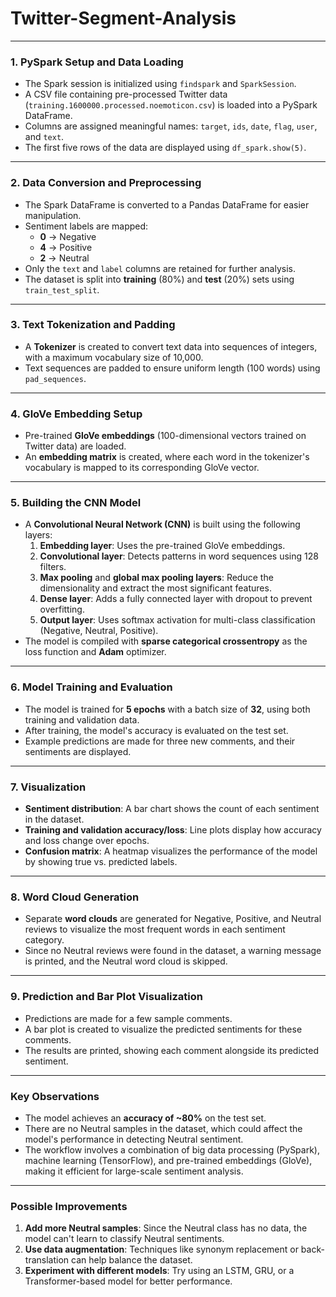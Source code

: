 # Twitter-Segment-Analysis

---

### 1. **PySpark Setup and Data Loading**
   - The Spark session is initialized using `findspark` and `SparkSession`.
   - A CSV file containing pre-processed Twitter data (`training.1600000.processed.noemoticon.csv`) is loaded into a PySpark DataFrame.  
   - Columns are assigned meaningful names: `target`, `ids`, `date`, `flag`, `user`, and `text`.
   - The first five rows of the data are displayed using `df_spark.show(5)`.

---

### 2. **Data Conversion and Preprocessing**
   - The Spark DataFrame is converted to a Pandas DataFrame for easier manipulation.
   - Sentiment labels are mapped:
     - **0** → Negative  
     - **4** → Positive  
     - **2** → Neutral  
   - Only the `text` and `label` columns are retained for further analysis.
   - The dataset is split into **training** (80%) and **test** (20%) sets using `train_test_split`.

---

### 3. **Text Tokenization and Padding**
   - A **Tokenizer** is created to convert text data into sequences of integers, with a maximum vocabulary size of 10,000.
   - Text sequences are padded to ensure uniform length (100 words) using `pad_sequences`.

---

### 4. **GloVe Embedding Setup**
   - Pre-trained **GloVe embeddings** (100-dimensional vectors trained on Twitter data) are loaded.
   - An **embedding matrix** is created, where each word in the tokenizer's vocabulary is mapped to its corresponding GloVe vector.

---

### 5. **Building the CNN Model**
   - A **Convolutional Neural Network (CNN)** is built using the following layers:
     1. **Embedding layer**: Uses the pre-trained GloVe embeddings.
     2. **Convolutional layer**: Detects patterns in word sequences using 128 filters.
     3. **Max pooling** and **global max pooling layers**: Reduce the dimensionality and extract the most significant features.
     4. **Dense layer**: Adds a fully connected layer with dropout to prevent overfitting.
     5. **Output layer**: Uses softmax activation for multi-class classification (Negative, Neutral, Positive).
   - The model is compiled with **sparse categorical crossentropy** as the loss function and **Adam** optimizer.

---

### 6. **Model Training and Evaluation**
   - The model is trained for **5 epochs** with a batch size of **32**, using both training and validation data.
   - After training, the model's accuracy is evaluated on the test set.
   - Example predictions are made for three new comments, and their sentiments are displayed.

---

### 7. **Visualization**
   - **Sentiment distribution**: A bar chart shows the count of each sentiment in the dataset.
   - **Training and validation accuracy/loss**: Line plots display how accuracy and loss change over epochs.
   - **Confusion matrix**: A heatmap visualizes the performance of the model by showing true vs. predicted labels.
   
---

### 8. **Word Cloud Generation**
   - Separate **word clouds** are generated for Negative, Positive, and Neutral reviews to visualize the most frequent words in each sentiment category.
   - Since no Neutral reviews were found in the dataset, a warning message is printed, and the Neutral word cloud is skipped.

---

### 9. **Prediction and Bar Plot Visualization**
   - Predictions are made for a few sample comments.
   - A bar plot is created to visualize the predicted sentiments for these comments.
   - The results are printed, showing each comment alongside its predicted sentiment.

---

### Key Observations
- The model achieves an **accuracy of ~80%** on the test set.
- There are no Neutral samples in the dataset, which could affect the model's performance in detecting Neutral sentiment.
- The workflow involves a combination of big data processing (PySpark), machine learning (TensorFlow), and pre-trained embeddings (GloVe), making it efficient for large-scale sentiment analysis.

---

### Possible Improvements
1. **Add more Neutral samples**: Since the Neutral class has no data, the model can't learn to classify Neutral sentiments.
2. **Use data augmentation**: Techniques like synonym replacement or back-translation can help balance the dataset.
3. **Experiment with different models**: Try using an LSTM, GRU, or a Transformer-based model for better performance.

